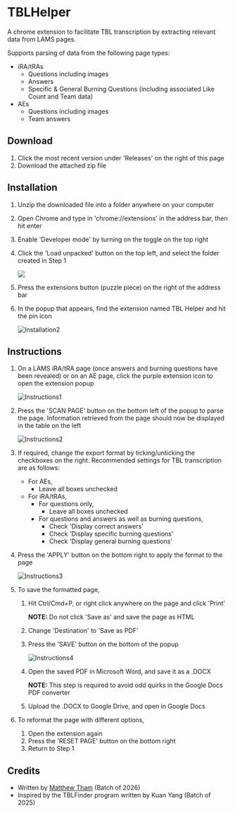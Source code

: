 # TBLHelper

A chrome extension to facilitate TBL transcription by extracting relevant data from LAMS pages. 

Supports parsing of data from the following page types:

- iRA/tRAs
  - Questions including images
  - Answers
  - Specific & General Burning Questions (including associated Like Count and Team data)
- AEs
  - Questions including images
  - Team answers

## Download

1. Click the most recent version under 'Releases' on the right of this page
2. Download the attached zip file

## Installation

1. Unzip the downloaded file into a folder anywhere on your computer

2. Open Chrome and type in 'chrome://extensions' in the address bar, then hit enter

3. Enable 'Developer mode' by turning on the toggle on the top right

4. Click the 'Load unpacked' button on the top left, and select the folder created in Step 1

   ![](https://github.com/thammatthew/TBLHelper/blob/main/readme_images/Installation1.png)

5. Press the extensions button (puzzle piece) on the right of the address bar

6. In the popup that appears, find the extension named TBL Helper and hit the pin icon

   ![Installation2](https://github.com/thammatthew/TBLHelper/blob/main/readme_images/Installation2.png)

## Instructions

1. On a LAMS iRA/tRA page (once answers and burning questions have been revealed) or on an AE page, click the purple extension icon to open the extension popup

   ![Instructions1](https://github.com/thammatthew/TBLHelper/blob/main/readme_images/Instructions1.png)

2. Press the 'SCAN PAGE' button on the bottom left of the popup to parse the page. Information retrieved from the page should now be displayed in the table on the left

   ![Instructions2](https://github.com/thammatthew/TBLHelper/blob/main/readme_images/Instructions2.png)

3. If required, change the export format by ticking/unticking the checkboxes on the right. Recommended settings for TBL transcription are as follows:

   - For AEs,
     - Leave all boxes unchecked
   - For iRA/tRAs,
     - For questions only,
       - Leave all boxes unchecked
     - For questions and answers as well as burning questions,
       - Check 'Display correct answers'
       - Check 'Display specific burning questions'
       - Check 'Display general burning questions'

4. Press the 'APPLY' button on the bottom right to apply the format to the page

   ![Instructions3](https://github.com/thammatthew/TBLHelper/blob/main/readme_images/Instructions3.png)

5. To save the formatted page,

   1. Hit Ctrl/Cmd+P, or right click anywhere on the page and click 'Print'

      **NOTE:** Do not click 'Save as' and save the page as HTML

   2. Change 'Destination' to 'Save as PDF'

   3. Press the 'SAVE' button on the bottom of the popup

      ![Instructions4](https://github.com/thammatthew/TBLHelper/blob/main/readme_images/Instructions4.png)

   4. Open the saved PDF in Microsoft Word, and save it as a .DOCX

      **NOTE:** This step is required to avoid odd quirks in the Google Docs PDF converter

   5. Upload the .DOCX to Google Drive, and open in Google Docs

6. To reformat the page with different options,

   1. Open the extension again
   2. Press the 'RESET PAGE' button on the bottom right
   3. Return to Step 1

## Credits

- Written by [Matthew Tham](mailto:matthewtham2002@gmail.com) (Batch of 2026)
- Inspired by the TBLFinder program written by Kuan Yang (Batch of 2025)